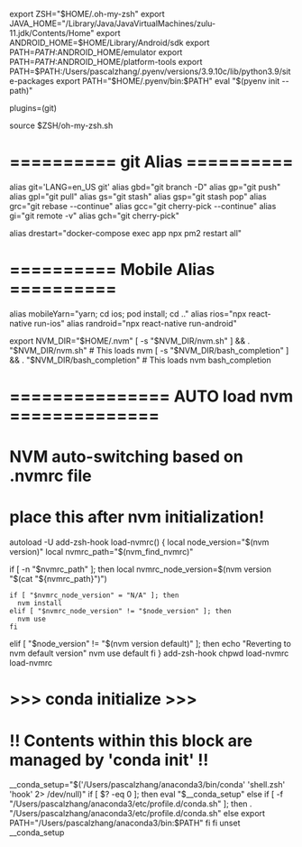 
export ZSH="$HOME/.oh-my-zsh"
export JAVA_HOME="/Library/Java/JavaVirtualMachines/zulu-11.jdk/Contents/Home"
export ANDROID_HOME=$HOME/Library/Android/sdk
export PATH=$PATH:$ANDROID_HOME/emulator
export PATH=$PATH:$ANDROID_HOME/platform-tools
export PATH=$PATH:/Users/pascalzhang/.pyenv/versions/3.9.10c/lib/python3.9/site-packages
export PATH="$HOME/.pyenv/bin:$PATH"
eval "$(pyenv init --path)"

plugins=(git)

source $ZSH/oh-my-zsh.sh

# ========== git Alias ==========
alias git='LANG=en_US git'
alias gbd="git branch -D"
alias gp="git push"
alias gpl="git pull"
alias gs="git stash"
alias gsp="git stash pop"
alias grc="git rebase --continue"
alias gcc="git cherry-pick --continue"
alias gi="git remote -v"
alias gch="git cherry-pick"

alias drestart="docker-compose exec app npx pm2 restart all"

# ========== Mobile Alias ==========
alias mobileYarn="yarn; cd ios; pod install; cd .."
alias rios="npx react-native run-ios"
alias randroid="npx react-native run-android"


export NVM_DIR="$HOME/.nvm"
[ -s "$NVM_DIR/nvm.sh" ] && \. "$NVM_DIR/nvm.sh"  # This loads nvm
[ -s "$NVM_DIR/bash_completion" ] && \. "$NVM_DIR/bash_completion"  # This loads nvm bash_completion


# =============== AUTO load nvm ==============
# NVM auto-switching based on .nvmrc file
# place this after nvm initialization!
autoload -U add-zsh-hook
load-nvmrc() {
  local node_version="$(nvm version)"
  local nvmrc_path="$(nvm_find_nvmrc)"

  if [ -n "$nvmrc_path" ]; then
    local nvmrc_node_version=$(nvm version "$(cat "${nvmrc_path}")")

    if [ "$nvmrc_node_version" = "N/A" ]; then
      nvm install
    elif [ "$nvmrc_node_version" != "$node_version" ]; then
      nvm use
    fi
  elif [ "$node_version" != "$(nvm version default)" ]; then
    echo "Reverting to nvm default version"
    nvm use default
  fi
}
add-zsh-hook chpwd load-nvmrc
load-nvmrc



# >>> conda initialize >>>
# !! Contents within this block are managed by 'conda init' !!
__conda_setup="$('/Users/pascalzhang/anaconda3/bin/conda' 'shell.zsh' 'hook' 2> /dev/null)"
if [ $? -eq 0 ]; then
    eval "$__conda_setup"
else
    if [ -f "/Users/pascalzhang/anaconda3/etc/profile.d/conda.sh" ]; then
        . "/Users/pascalzhang/anaconda3/etc/profile.d/conda.sh"
    else
        export PATH="/Users/pascalzhang/anaconda3/bin:$PATH"
    fi
fi
unset __conda_setup
